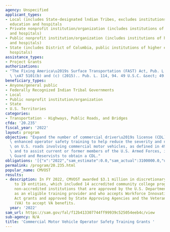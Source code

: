 ```yaml
---
agency: Unspecified
applicant_types:
- Local (includes State-designated lndian Tribes, excludes institutions of higher
  education and hospitals
- Private nonprofit institution/organization (includes institutions of higher education
  and hospitals)
- Public nonprofit institution/organization (includes institutions of higher education
  and hospitals)
- State (includes District of Columbia, public institutions of higher education and
  hospitals)
assistance_types:
- Project Grants
authorizations:
- "The Fixing America\u2019s Surface Transportation (FAST) Act, Pub. L. No. 114-94,\
  \ \xA7 5101(b) and (c) (2015).. Pub. L. 114, 94. 49 U.S.C. &sect; 49."
beneficiary_types:
- Anyone/general public
- Federally Recognized Indian Tribal Governments
- Local
- Public nonprofit institution/organization
- State
- U.S. Territories
categories:
- Transportation - Highways, Public Roads, and Bridges
cfda: '20.235'
fiscal_year: '2022'
layout: program
objective: "Expand the number of commercial driver\u2019s license (CDL) holders possessing\
  \ enhanced operator safety training to help reduce the severity and number of crashes\
  \ on U.S. roads involving commercial motor vehicles, as defined in 49 U.S.C. 31301,\
  \ and to assist current or former members of the U.S. Armed Forces, including National\
  \ Guard and Reservists to obtain a CDL."
obligations: '[{"x":"2022","sam_estimate":0.0,"sam_actual":3100000.0,"usa_spending_actual":2874469.27},{"x":"2023","sam_estimate":3200000.0,"sam_actual":0.0,"usa_spending_actual":0.0},{"x":"2024","sam_estimate":3200000.0,"sam_actual":0.0,"usa_spending_actual":0.0}]'
permalink: /program/20.235.html
popular_name: CMVOST
results:
- description: In FY 2022, CMVOST awarded $3.1 million in discretionary grant funds
    to 19 entities, which included 14 accredited community college programs and 5
    non-accredited institutions that are approved by the U.S. Department of Labor
    as an eligible training provider and who accepts Workforce Innovation and Opportunity
    Act grants and approved by State Approving Agencies and the Veterans Administration
    (VA) to accept VA benefits.
  year: '2022'
sam_url: https://sam.gov/fal/f12b413307744ff99939c525054eeb4c/view
sub-agency: N/A
title: 'Commercial Motor Vehicle Operator Safety Training Grants '
---
```

